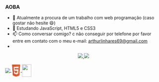 ### AOBA

- 🔭 Atualmente a procura de um trabalho com web programação (caso gostar não hesite 😄)
- 🌱 Estudando JavaScript, HTML5 e CSS3
- 📫 Como conversar comigo? c não conseguir por telefone por favor entre em contato com o meu e-mail: arthurlinhares69@gmail.com
- 

<div align="center">
  <a href="https://github.com/ArthurCost4">
  <img height="180em" src="https://github-readme-stats.vercel.app/api?username=ArthurCost4&show_icons=true&theme=midnight-purple&include_all_commits=true&count_private=true"/>
  <img height="180em" src="https://github-readme-stats.vercel.app/api/top-langs/?username=ArthurCost4&layout=compact&langs_count=7&theme=midnight-purple"/>
</div>

  <div display:"inline-block"><br>
    <img align="center" height:"40" width="30" src="https://cdn.jsdelivr.net/gh/devicons/devicon/icons/javascript/javascript-original.svg" />
    <img align="center" height="40" width="30" src="https://raw.githubusercontent.com/devicons/devicon/master/icons/html5/html5-original.svg">
    <img align="center" height="40" width="30" src="https://cdn.jsdelivr.net/gh/devicons/devicon/icons/css3/css3-original.svg" />
  </div>
